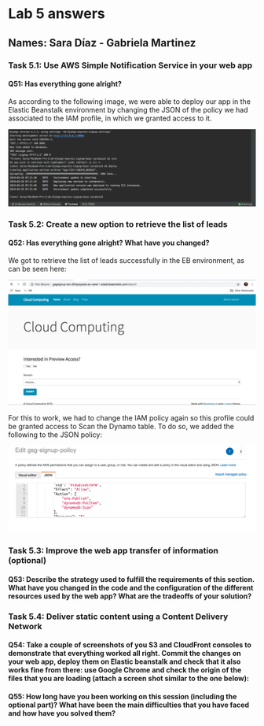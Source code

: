 # Lab 5 answers

## Names: Sara Díaz - Gabriela Martinez

### Task 5.1: Use AWS Simple Notification Service in your web app

#### Q51: Has everything gone alright?
As according to the following image, we were able to deploy our app in the Elastic Beanstalk environment by changing the JSON of the policy we had associated to the IAM profile, in which we granted access to it.

![IAMPolicySucceeded](https://github.com/mgmartinezl/CLOUD-COMPUTING-CLASS-2019/blob/master/Labs-solutions/Lab5/deployAppagain.png)

### Task 5.2: Create a new option to retrieve the list of leads

#### Q52: Has everything gone alright? What have you changed?
We got to retrieve the list of leads successfully in the EB environment, as can be seen here:

![DeployLeadsWorking](https://github.com/mgmartinezl/CLOUD-COMPUTING-CLASS-2019/blob/master/Labs-solutions/Lab5/deploymentWorking.png)

For this to work, we had to change the IAM policy again so this profile could be granted access to Scan the Dynamo table. To do so, we added the following to the JSON policy:

![JSONChanges](https://github.com/mgmartinezl/CLOUD-COMPUTING-CLASS-2019/blob/master/Labs-solutions/Lab5/changePolicy.png)

### Task 5.3: Improve the web app transfer of information (optional)

#### Q53: Describe the strategy used to fulfill the requirements of this section. What have you changed in the code and the configuration of the different resources used by the web app? What are the tradeoffs of your solution?

### Task 5.4: Deliver static content using a Content Delivery Network

#### Q54: Take a couple of screenshots of you S3 and CloudFront consoles to demonstrate that everything worked all right. Commit the changes on your web app, deploy them on Elastic beanstalk and check that it also works fine from there: use Google Chrome and check the origin of the files that you are loading (attach a screen shot similar to the one below):

#### Q55: How long have you been working on this session (including the optional part)? What have been the main difficulties that you have faced and how have you solved them?

